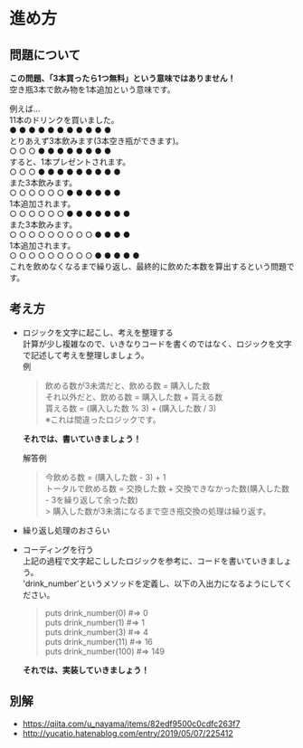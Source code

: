 # 進め方

## 問題について
**この問題、「3本買ったら1つ無料」という意味ではありません！**<br>
空き瓶3本で飲み物を1本追加という意味です。

例えば…<br>
11本のドリンクを買いました。<br>
● ● ● ● ● ● ● ● ● ● ●<br>
とりあえず3本飲みます(3本空き瓶ができます)。<br>
○ ○ ○ ● ● ● ● ● ● ● ●<br>
すると、1本プレゼントされます。<br>
○ ○ ○ ● ● ● ● ● ● ● ● ●<br>
また3本飲みます。<br>
○ ○ ○ ○ ○ ○ ● ● ● ● ● ●<br>
1本追加されます。<br>
○ ○ ○ ○ ○ ○ ● ● ● ● ● ● ●<br>
また3本飲みます。<br>
○ ○ ○ ○ ○ ○ ○ ○ ○ ● ● ● ●<br>
1本追加されます。<br>
○ ○ ○ ○ ○ ○ ○ ○ ○ ● ● ● ● ●<br>
これを飲めなくなるまで繰り返し、最終的に飲めた本数を算出するという問題です。

## 考え方
- ロジックを文字に起こし、考えを整理する<br>
  計算が少し複雑なので、いきなりコードを書くのではなく、ロジックを文字で記述して考えを整理しましょう。<br>
  例<br>
    > 飲める数が3未満だと、飲める数 = 購入した数<br>
    > それ以外だと、飲める数 = 購入した数 + 貰える数<br>
    > 貰える数 = (購入した数 % 3) + (購入した数 / 3)<br>
    > ※これは間違ったロジックです。<br>

  **それでは、書いていきましょう！**

  解答例<br>
    > 今飲める数 = (購入した数 - 3) + 1 <br>
    > トータルで飲める数 = 交換した数 + 交換できなかった数(購入した数 - 3を繰り返して余った数)<br>
      > 購入した数が3未満になるまで空き瓶交換の処理は繰り返す。<br>

- 繰り返し処理のおさらい<br>

- コーディングを行う<br>
  上記の過程で文字起こししたロジックを参考に、コードを書いていきましょう。<br>
  'drink_number'というメソッドを定義し、以下の入出力になるようにしてください。<br>
  > puts drink_number(0)      #=>   0<br>
  > puts drink_number(1)      #=>   1<br>
  > puts drink_number(3)      #=>   4<br>
  > puts drink_number(11)     #=>   16<br>
  > puts drink_number(100)    #=>  149<br>

  **それでは、実装していきましょう！**

## 別解
- https://qiita.com/u_nayama/items/82edf9500c0cdfc263f7
- http://yucatio.hatenablog.com/entry/2019/05/07/225412
